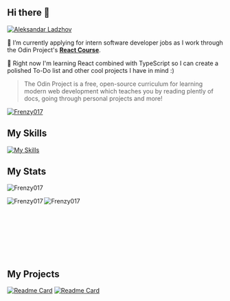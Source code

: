 ## Hi there 👋

<div align="left">
    <a href="https://git.io/typing-svg"><img src="https://readme-typing-svg.herokuapp.com?font=Sriracha&size=35&duration=3000&color=faca61&center=false&width=630&lines=My+name+is+Aleksandar+Ladzhov!;A+front-end+enthusiast;A+professional+esports+freelance+coach;I+like+tinkering+with+computers!" alt="Aleksandar Ladzhov"></a>
</div>


🔭 I’m currently applying for intern software developer jobs as I work through the Odin Project's [**React Course**](https://www.theodinproject.com/paths/full-stack-javascript/courses/javascript#react-js).

🌱 Right now I'm learning React combined with TypeScript so I can create a polished To-Do list and other cool projects I have in mind :)

> The Odin Project is a free, open-source curriculum for learning modern web development which teaches you by reading plently of docs, going through personal projects and more!
>
> 
<p align="left"> <a href="https://github.com/ryo-ma/github-profile-trophy"><img src="https://github-profile-trophy.vercel.app/?username=Frenzy017&theme=juicyfresh&no-bg=true&row=1&margin-w=20&margin-h=20" alt="Frenzy017" /></a> </p>


## My Skills


[![My Skills](https://skillicons.dev/icons?i=react,ts,javascript,html,css,tailwind,vite,babel,git,vscode,idea&perline=12)](https://skillicons.dev)

## My Stats

<p><img align="center" src="https://github-readme-stats.vercel.app/api/top-langs?username=Frenzy017&show_icons=true&locale=en&layout=compact&theme=vision-friendly-dark&show_icons=true" alt="Frenzy017"/></p>
<p><img align="left" src="https://github-readme-stats.vercel.app/api?username=Frenzy017&show_icons=true&locale=en&theme=vision-friendly-dark&show_icons=true" alt="Frenzy017"  &nbsp;/></p>
<p><img align="left" src="https://github-readme-streak-stats.herokuapp.com/?user=Frenzy017&theme=vision-friendly-dark&show_icons=true" alt="Frenzy017"  /></p>
<br><br><br><br><br><br><br><br>


## My Projects

[![Readme Card](https://github-readme-stats-sigma-five.vercel.app/api/pin/?username=Frenzy017&theme=vision-friendly-dark&repo=admin-dashboard)](https://github.com/Frenzy017/admin-dashboard)
[![Readme Card](https://github-readme-stats-sigma-five.vercel.app/api/pin/?username=Frenzy017&theme=vision-friendly-dark&repo=task-manager)](https://github.com/Frenzy017/task-manager)



<!--
**Frenzy017/Frenzy017** is a ✨ _special_ ✨ repository because its `README.md` (this file) appears on your GitHub profile.

Here are some ideas to get you started:

- 🔭 I’m currently working on ...
- 🌱 I’m currently learning ...
- 👯 I’m looking to collaborate on ...
- 🤔 I’m looking for help with ...
- 💬 Ask me about ...
- 📫 How to reach me: ...
- 😄 Pronouns: ...
- ⚡ Fun fact: ...
-->
